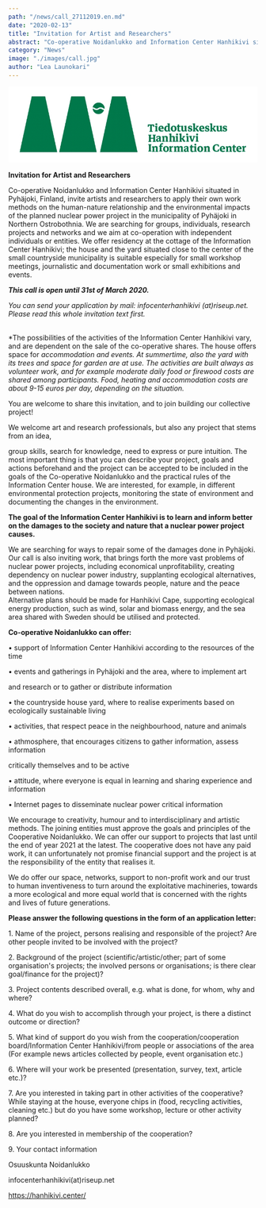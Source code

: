 ```yaml
---
path: "/news/call_27112019.en.md"
date: "2020-02-13"
title: "Invitation for Artist and Researchers"
abstract: "Co-operative Noidanlukko and Information Center Hanhikivi situated in Pyhäjoki, Finland, invite artists and researchers."
category: "News"
image: "./images/call.jpg"
author: "Lea Launokari"
---
```


![](./images/call.jpg)

**Invitation for Artist and Researchers**

Co-operative Noidanlukko and Information Center Hanhikivi situated in
Pyhäjoki, Finland, invite artists and researchers to apply their own work methods on the
human-nature relationship and the environmental impacts of the planned nuclear power project in the municipality of Pyhäjoki in Northern Ostrobothnia. We are searching for groups, individuals, research projects and networks and we aim at co-operation with independent individuals or entities. We offer residency at the cottage of the Information Center Hanhikivi; the house and the yard situated close to the center of the small countryside municipality is suitable especially for small workshop meetings, journalistic and documentation work or small exhibitions and events.

***This call is open until 31st of March 2020.***

*You can send your application by mail: infocenterhanhikivi
(at)riseup.net. Please read this whole invitation text first.*

\
*The possibilities of the activities of the Information Center Hanhikivi
vary, and are dependent on the sale of the co-operative shares. The
house offers space for *accommodation and events. At summertime, also the yard with its trees
and space for garden are at use. The activities are built always as volunteer work,
and for example moderate daily food or firewood costs are shared among participants.
Food, heating and accommodation costs are about 9-15 euros per day, depending on the
situation.*

You are welcome to share this invitation, and to join building our
collective project!

We welcome art and research professionals, but also any project that
stems from an idea,

group skills, search for knowledge, need to express or pure intuition.
The most important thing is that you can describe your project, goals
and actions beforehand and the project can be accepted to be included in
the goals of the Co-operative Noidanlukko and the practical rules of the
Information Center house. We are interested, for example, in different
environmental protection projects, monitoring the state of environment
and documenting the changes in the environment.

**The goal of the Information Center Hanhikivi is to learn and inform
better on the damages to the society and nature that a nuclear power project causes.**

We are searching for ways to repair some of the damages done in Pyhäjoki. Our call is also inviting
work, that brings forth the more vast problems of nuclear power
projects, including economical unprofitability, creating dependency on
nuclear power industry, supplanting ecological alternatives, and the
oppression and damage towards people, nature and the peace between
nations.\
Alternative plans should be made for Hanhikivi Cape, supporting
ecological energy production, such as wind, solar and biomass energy,
and the sea area shared with Sweden should be utilised and protected.

**Co-operative Noidanlukko can offer:**

• support of Information Center Hanhikivi according to the resources of
the time

• events and gatherings in Pyhäjoki and the area, where to implement art

and research or to gather or distribute information

• the countryside house yard, where to realise experiments based on
ecologically sustainable living

• activities, that respect peace in the neighbourhood, nature and
animals

• athmosphere, that encourages citizens to gather information, assess
information

critically themselves and to be active

• attitude, where everyone is equal in learning and sharing experience
and information

• Internet pages to disseminate nuclear power critical information

We encourage to creativity, humour and to interdisciplinary and artistic
methods. The joining entities must approve the goals and principles of
the Cooperative Noidanlukko. We can offer our support to projects that
last until the end of year 2021 at the latest. The cooperative does not
have any paid work, it can unfortunately not promise financial support
and the project is at the responsibility of the entity that realises it.

We do offer our space, networks, support to non-profit work and our
trust to human inventiveness to turn around the exploitative machineries, towards a more ecological and more equal world that is concerned with the rights and lives of future generations.

**Please answer the following questions in the form of an application
letter:**

1\. Name of the project, persons realising and responsible of the
project? Are other people invited to be involved with the project?

2\. Background of the project (scientific/artistic/other; part of some
organisation\'s projects; the involved persons or organisations; is
there clear goal/finance for the project)?

3\. Project contents described overall, e.g. what is done, for whom, why
and where?

4\. What do you wish to accomplish through your project, is there a
distinct outcome or direction?

5\. What kind of support do you wish from the cooperation/cooperation
board/Information Center Hanhikivi/from people or associations of the area (For example
news articles collected by people, event organisation etc.)

6\. Where will your work be presented (presentation, survey, text,
article etc.)?

7\. Are you interested in taking part in other activities of the
cooperative? While staying at the house, everyone chips in (food,
recycling activities, cleaning etc.) but do you have some workshop,
lecture or other activity planned?

8\. Are you interested in membership of the cooperation?

9\. Your contact information

Osuuskunta Noidanlukko

infocenterhanhikivi(at)riseup.net

https://hanhikivi.center/
